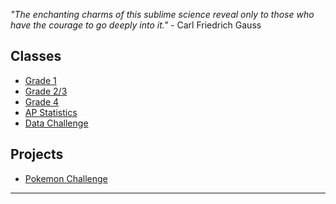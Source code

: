 *"The enchanting charms of this sublime science reveal only to those who have the courage to go deeply into it."* - Carl Friedrich Gauss 

## Classes 
* [Grade 1](grade1.md)
* [Grade 2/3](grade23.md)
* [Grade 4](grade4.md)
* [AP Statistics](APstatistics.md)
* [Data Challenge](datachallenge.md)

## Projects

* <a href="https://MerrickMath.github.io/MerrickMath.github.io-PokemonChallenge/"> Pokemon Challenge</a> 

---



